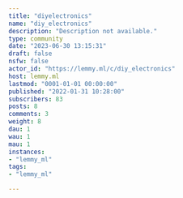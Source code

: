 ```yaml
---
title: "diyelectronics" 
name: "diy_electronics"
description: "Description not available."
type: community
date: "2023-06-30 13:15:31"
draft: false
nsfw: false
actor_id: "https://lemmy.ml/c/diy_electronics"
host: lemmy.ml
lastmod: "0001-01-01 00:00:00"
published: "2022-01-31 10:28:00"
subscribers: 83
posts: 8
comments: 3
weight: 8
dau: 1
wau: 1
mau: 1
instances:
- "lemmy_ml"
tags: 
- "lemmy_ml"

---
```

